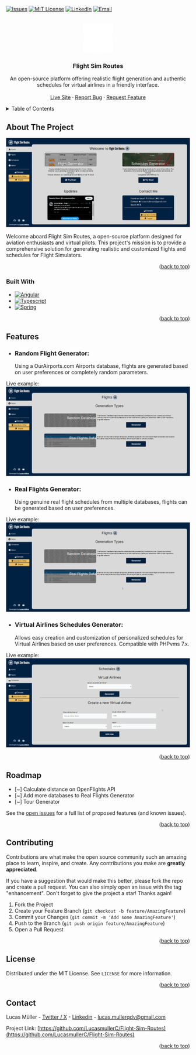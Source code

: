 <a name="readme-top"></a>
<!--[![Contributors][contributors-shield]][contributors-url]-->
<!--[![Forks][forks-shield]][forks-url] -->
<!--[![Stargazers][stars-shield]][stars-url] -->
[![Issues][issues-shield]][issues-url]
[![MIT License][license-shield]][license-url]
[![LinkedIn][linkedin-shield]][linkedin-url]
[![Email][email-shield]][email-url]


<!-- PROJECT LOGO -->
<br />
<div align="center">
  <a href="https://github.com/LucasmullerC/Flight-Sim-Routes">
    <img src="images/transparent_white_fit.png" alt="Logo" width="80" height="80">
  </a>

<h3 align="center">Flight Sim Routes</h3>

  <p align="center">
  An open-source platform offering realistic flight generation and authentic schedules for virtual airlines in a friendly interface.
    <br />
    <br />
    <a href="https://flight-sim-routes.vercel.app/">Live Site</a>
    ·
    <a href="https://github.com/LucasmullerC/Flight-Sim-Routes/issues">Report Bug</a>
    ·
    <a href="https://github.com/LucasmullerC/Flight-Sim-Routes/issues">Request Feature</a>
  </p>
</div>



<!-- TABLE OF CONTENTS -->
<details>
  <summary>Table of Contents</summary>
  <ol>
    <li>
      <a href="#about-the-project">About The Project</a>
      <ul>
        <li><a href="#built-with">Built With</a></li>
      </ul>
    </li>
    <li><a href="#features">Features</a></li>
    <li><a href="#roadmap">Roadmap</a></li>
    <li><a href="#contributing">Contributing</a></li>
    <li><a href="#license">License</a></li>
    <li><a href="#contact">Contact</a></li>
    <!--<li><a href="#acknowledgments">Acknowledgments</a></li> -->
  </ol>
</details>



<!-- ABOUT THE PROJECT -->
## About The Project

[![Product Name Screen Shot][product-screenshot]](https://flight-sim-routes.vercel.app/)

Welcome aboard Flight Sim Routes, a open-source platform designed for aviation enthusiasts and virtual pilots. This project's mission is to provide a comprehensive solution for generating realistic and customized flights and schedules for Flight Simulators.

<p align="right">(<a href="#readme-top">back to top</a>)</p>



### Built With

* [![Angular][Angular.io]][Angular-url]
* [![Typescript][Typescript]][Typescript-url]
* [![Spring][Spring]][Spring-url]

<p align="right">(<a href="#readme-top">back to top</a>)</p>

## Features

* <h3>Random Flight Generator:</h3> Using a OurAirports.com Airports database, flights are generated based on user preferences or completely random parameters.
Live example:
[![Random Flight Generator in Action][random-flights-gif]](https://flight-sim-routes.vercel.app/)

* <h3>Real Flights Generator:</h3> Using genuine real flight schedules from multiple databases, flights can be generated based on user preferences.
Live example:
[![Real Flight Generator in Action][real-flights-gif]](https://flight-sim-routes.vercel.app/)

* <h3>Virtual Airlines Schedules Generator:</h3> Allows easy creation and customization of personalized schedules for Virtual Airlines based on user preferences. Compatible with PHPvms 7.x.
Live example:
[![Virtual Airlines Schedules Generator in Action][virtual-airlines-gif]](https://flight-sim-routes.vercel.app/)

<p align="right">(<a href="#readme-top">back to top</a>)</p>



<!-- ROADMAP -->
## Roadmap

- [~] Calculate distance on OpenFlights API
- [~] Add more databases to Real Flights Generator
- [~] Tour Generator

See the [open issues](https://github.com/LucasmullerC/Flight-Sim-Routes/issues) for a full list of proposed features (and known issues).

<p align="right">(<a href="#readme-top">back to top</a>)</p>



<!-- CONTRIBUTING -->
## Contributing

Contributions are what make the open source community such an amazing place to learn, inspire, and create. Any contributions you make are **greatly appreciated**.

If you have a suggestion that would make this better, please fork the repo and create a pull request. You can also simply open an issue with the tag "enhancement".
Don't forget to give the project a star! Thanks again!

1. Fork the Project
2. Create your Feature Branch (`git checkout -b feature/AmazingFeature`)
3. Commit your Changes (`git commit -m 'Add some AmazingFeature'`)
4. Push to the Branch (`git push origin feature/AmazingFeature`)
5. Open a Pull Request

<p align="right">(<a href="#readme-top">back to top</a>)</p>



<!-- LICENSE -->
## License

Distributed under the MIT License. See `LICENSE` for more information.

<p align="right">(<a href="#readme-top">back to top</a>)</p>


<!-- CONTACT -->
## Contact

Lucas Müller - [Twitter / X](https://twitter.com/LucassmmDev) - [Linkedin](https://www.linkedin.com/in/lucas-m%C3%BCller-corr%C3%AAa-66721b213/) -  lucas.mullerqdv@gmail.com

Project Link: [https://github.com/LucasmullerC/Flight-Sim-Routes](https://github.com/LucasmullerC/Flight-Sim-Routes)

<p align="right">(<a href="#readme-top">back to top</a>)</p>


<!--
## Acknowledgments

* []()
* []()
* []()

<p align="right">(<a href="#readme-top">back to top</a>)</p>
-->


<!-- MARKDOWN LINKS & IMAGES -->
<!-- https://www.markdownguide.org/basic-syntax/#reference-style-links -->
[contributors-shield]: https://img.shields.io/github/contributors/github_username/repo_name.svg?style=for-the-badge
[contributors-url]: https://github.com/github_username/repo_name/graphs/contributors
[forks-shield]: https://img.shields.io/github/forks/github_username/repo_name.svg?style=for-the-badge
[forks-url]: https://github.com/github_username/repo_name/network/members
[stars-shield]: https://img.shields.io/github/stars/github_username/repo_name.svg?style=for-the-badge
[stars-url]: https://github.com/github_username/repo_name/stargazers
[issues-shield]: https://img.shields.io/github/issues/LucasmullerC/Flight-Sim-Routes.svg?style=for-the-badge
[issues-url]: https://github.com/LucasmullerC/Flight-Sim-Routes/issues
[license-shield]: https://img.shields.io/github/license/LucasmullerC/Flight-Sim-Routes.svg?style=for-the-badge
[license-url]: https://github.com/LucasmullerC/Flight-Sim-Routes/blob/master/LICENSE
[linkedin-shield]: https://img.shields.io/badge/-LinkedIn-black.svg?style=for-the-badge&logo=linkedin&colorB=555
[linkedin-url]: https://linkedin.com/in/linkedin_username
[email-shield]: https://img.shields.io/badge/-email-black.svg?style=for-the-badge&logo=gmail&colorB=555
[email-url]: mailto:lucas.mullerqdv@gmail.com
[product-screenshot]: images/site.png
[random-flights-gif]: images/randomgif.gif
[real-flights-gif]: images/realflightsgif.gif
[virtual-airlines-gif]: images/virtualairlinesgif.gif
[Next.js]: https://img.shields.io/badge/next.js-000000?style=for-the-badge&logo=nextdotjs&logoColor=white
[Next-url]: https://nextjs.org/
[React.js]: https://img.shields.io/badge/React-20232A?style=for-the-badge&logo=react&logoColor=61DAFB
[React-url]: https://reactjs.org/
[Vue.js]: https://img.shields.io/badge/Vue.js-35495E?style=for-the-badge&logo=vuedotjs&logoColor=4FC08D
[Vue-url]: https://vuejs.org/
[Angular.io]: https://img.shields.io/badge/Angular-DD0031?style=for-the-badge&logo=angular&logoColor=white
[Angular-url]: https://angular.io/
[Typescript]: https://img.shields.io/badge/Typescript-6495ED?style=for-the-badge&logo=typescript&logoColor=white
[Typescript-url]: https://www.typescriptlang.org/
[Spring]: https://img.shields.io/badge/Spring-19E919?style=for-the-badge&logo=Spring&logoColor=white
[Spring-url]: https://spring.io/